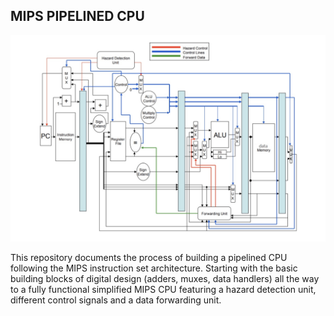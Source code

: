 ## MIPS PIPELINED CPU

![Image](pipelined_cpu.jpg)

This repository documents the process of building a pipelined CPU following the MIPS instruction set architecture. Starting with the basic building blocks of digital design (adders, muxes, data handlers) all the way to a fully functional simplified MIPS CPU featuring a hazard detection unit, different control signals and a data forwarding unit.